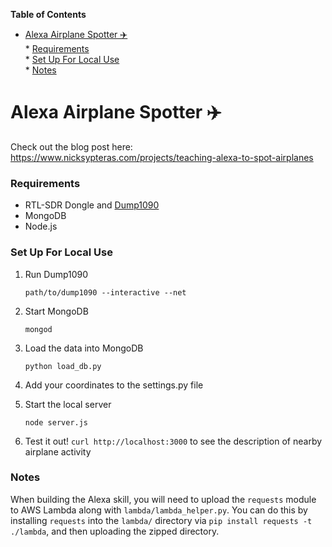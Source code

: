 **Table of Contents**

* [Alexa Airplane Spotter ✈️](#alexa-airplane-spotter-)  
		* [Requirements](#requirements)  
		* [Set Up For Local Use](#set-up-for-local-use)  
		* [Notes](#notes)  

# Alexa Airplane Spotter ✈️
Check out the blog post here: https://www.nicksypteras.com/projects/teaching-alexa-to-spot-airplanes

### Requirements
- RTL-SDR Dongle and [Dump1090](https://github.com/mutability/dump1090)
- MongoDB
- Node.js


### Set Up For Local Use
1. Run Dump1090

   `path/to/dump1090 --interactive --net`

2. Start MongoDB

   `mongod`

3. Load the data into MongoDB

   `python load_db.py`

4. Add your coordinates to the settings.py file

5. Start the local server

   `node server.js`

6. Test it out! `curl http://localhost:3000` to see the description of nearby airplane activity

### Notes
When building the Alexa skill, you will need to upload the `requests` module to AWS Lambda along with `lambda/lambda_helper.py`. You can do this by installing `requests` into the `lambda/` directory via `pip install requests -t ./lambda`, and then uploading the zipped directory.

